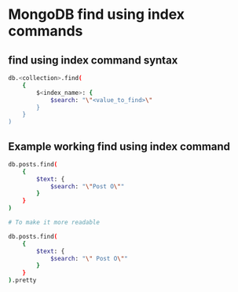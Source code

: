 # MongoDB find using index commands

## find using index command syntax
```bash
db.<collection>.find(
	{
		$<index_name>: {
			$search: "\"<value_to_find>\"
		}
	}
)
```

## Example working find using index command
```bash
db.posts.find(
	{
		$text: {
			$search: "\"Post O\""
		}
	}
)

# To make it more readable

db.posts.find(
	{
		$text: {
			$search: "\" Post O\""
		}
	}
).pretty 
```
